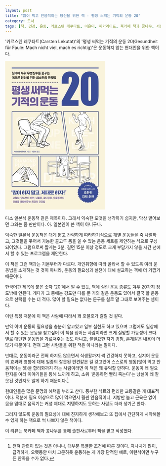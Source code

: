 ```yaml
---
layout: post
title: "많이 먹고 안움직이는 당신을 위한 책 - 평생 써먹는 기적의 운동 20"
category: 도서
tags: [책, 건강, 운동, 카르스텐 레쿠타트, 이은미, 피카라이프, 북카페 책과 콩나무, 서평]
---
```


'카르스텐 레쿠타트(Carsten Lekutat)'의
'평생 써먹는 기적의 운동 20(Gesundheit für Faule: Mach nicht viel, mach es richtig)'은
운동하지 않는 현대인을 위한 책이다.

![표지](/images/book/gesundheit-fuer-faule-book-h480.jpg)

다소 일본식 운동책 같은 제목이다.
그래서 익숙한 포맷을 생각하기 쉽지만,
막상 열어보면 그와는 좀 딴판이다.
아. 일본인이 쓴 책이 아니구나.

익숙한 일본식 운동책은 대게
짧고 간략하게 따라하기식으로 개별 운동들을 죽 나열하고,
그것들을 묶어서 가능한 골고루 몸을 쓸 수 있는 운동 세트를 제안하는 식으로 구성되어있다.
그럼으로써 짧게는 3분, 길면 15분 이상 정도로
크게 부담가지 않을 시간 선에서 할 수 있는 프로그램을 제안한다.

이 책은 그런 책과는 기본부터가 다르다.
개인취향에 따라 골라서 할 수 있도록 여러 운동법을 소개하는 것 것이 아니라,
운동의 필요성과 실천에 대해 설교하는 책에 더 가깝기 때문이다.

한국어판 제목에 붙은 숫자 '20'에서 알 수 있듯,
책에 실린 운동 종류도 겨우 20가지 정도밖에 안된다.
게다가 그 중에는 강도만 다를 뿐 거의 같은 운동도 있어서
결국 할 운동으로 선택될 수는 더 적다.
많이 할 필요는 없다는 문구를 실로 말 그대로 보여주는 셈이다.

이런 특징 때문에 이 책은 사람에 따라서 꽤 호불호가 갈릴 것 같다.

만약 이미 운동의 필요성을 충분히 알고있고
일부 실천도 하고 있으며
그럼에도 일상에서 할 수 있는 운동을 찾고싶어 이 책을 집어든 사람이라면
크게 실망할 가능성이 크다.
별로 대단한 운동법을 가르쳐주는 것도 아니고,
불필요한 자기 경험, 훈계같은 내용이 더 많기 때문이다.
전혀 그런 사람들을 위한 책은 아니라는 말이다.

반대로, 운동이라곤 전혀 하지도 않으면서 식생활까지 썩 건강하지 못하고,
심지어 운동의 효과와 영향에 대해 일종의 잘못된 편견같은 걸 갖고있어
스스로의 행동(많이 먹고 안움직이는 짓)을 합리화까지 하는 사람이라면
이 책은 꽤 유익할 만하다.
운동이 왜 필요한지를 여러 이야기들을 통해 느끼게 하고,
소위 '운동하면 빨리 죽는다'는 낭설이 왜 잘못된 것인지도 알게 하기 때문이다.[^1]

[^1]: 전혀 관련이 없는 것은 아니나, 대부분 특별한 조건에 따른 것이다. 지나치게 많이, 급격하게, 오랫동안 마치 고문하듯 운동하는 게 가장 단적인 예로, 이런식이면 누구든 안죽을 수가 없다.

현대인들은 많은 문명의 혜택을 누리고 산다.
풍부한 식료와 편리한 교통같은 게 대표적이다.
덕분에 필요 이상으로 많이 먹으면서 훨씬 안움직이니,
지방만 늘고 근육은 없어 몸을 맘대로 움직기는 커녕 제대로 지탱하지도 못하는 사람도 더러 생기곤 한다.

그러지 않도록 운동의 필요성에 대해 진지하게 생각해보고
또 집에서 간단하게 시작해볼 수 있게 하는 책으로
썩 나쁘지 않은 책이다.



<div class="im im-info">
이 리뷰는 북카페 책과 콩나무를 통해 출판사로부터 책을 받고 작성했다.
</div>
